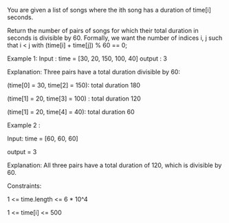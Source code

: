 You are given a list of songs where the ith song has a duration of time[i]
seconds.

Return the number of pairs of songs for which their total duration in seconds is divisible by 60. Formally,
we want the number of indices i, j such that i < j with (time[i] + time[j]) % 60 == 0;


Example 1: 
Input : time = [30, 20, 150, 100, 40]
output : 3

Explanation: Three pairs have a total duration divisible by 60: 

(time[0] = 30, time[2] = 150): total duration 180

(time[1] = 20, time[3] = 100) : total duration 120

(time[1] = 20, time[4] = 40): total duration 60


Example 2 : 

Input: time = [60, 60, 60]

output = 3

Explanation: All three pairs have a total duration of 120, which is divisible by 60.


Constraints:

1 <= time.length <= 6 * 10^4

1 <= time[i] <= 500


